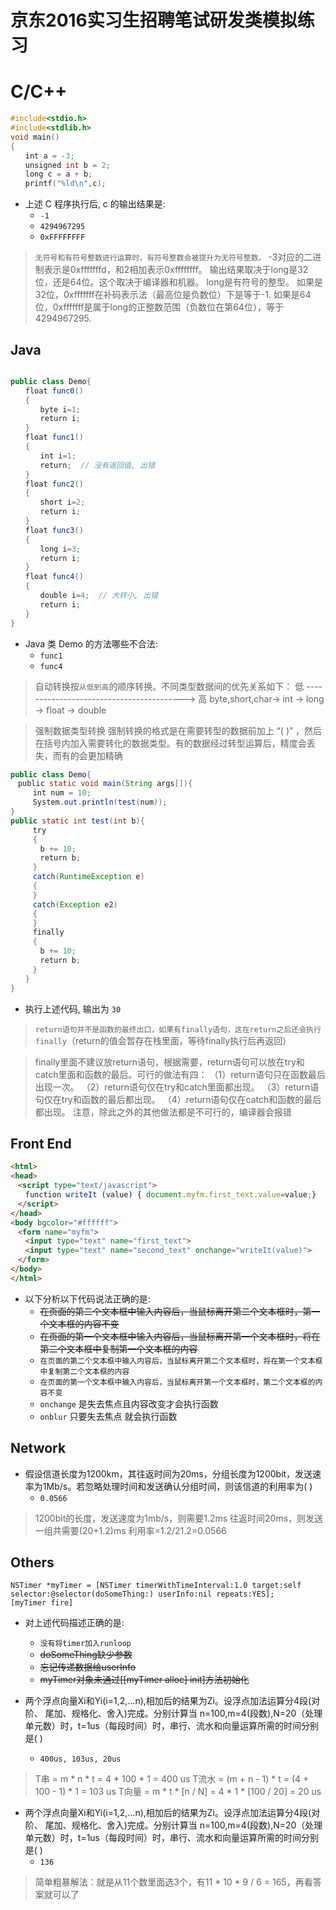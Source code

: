 # 京东2016实习生招聘笔试研发类模拟练习

# C/C++

```c
#include<stdio.h>
#include<stdlib.h>
void main()
{
　　int a = -3;
　　unsigned int b = 2;
　　long c = a + b;
　　printf("%ld\n",c);
```

- 上述 C 程序执行后, c 的输出结果是:
    - `-1`
    - `4294967295`
    - `0xFFFFFFFF`

> `无符号和有符号整数进行运算时，有符号整数会被提升为无符号整数。`
-3对应的二进制表示是0xfffffffd，和2相加表示0xffffffff。
输出结果取决于long是32位，还是64位。这个取决于编译器和机器。
long是有符号的整型。
如果是32位，0xfffffff在补码表示法（最高位是负数位）下是等于-1.
如果是64位，0xfffffff是属于long的正整数范围（负数位在第64位），等于4294967295.

## Java

```java

public class Demo{
　　float func0()
　　{
　　　　byte i=1;
　　　　return i;
　　}
　　float func1()
　　{
　　　　int i=1;
　　　　return;  // 没有返回值, 出错
　　}
　　float func2()
　　{
　　　　short i=2;
　　　　return i;
　　}
　　float func3()
　　{
　　　　long i=3;
　　　　return i;
　　}
　　float func4()
　　{
　　　　double i=4;  // 大转小, 出错
　　　　return i;
　　}
}
```

- Java 类 Demo 的方法哪些不合法:
    - `func1`
    - `func4`

> 自动转换按`从低到高`的顺序转换。不同类型数据间的优先关系如下：
低 -----------------------------------------> 高
byte,short,char-> int -> long -> float -> double

> 强制数据类型转换
强制转换的格式是在需要转型的数据前加上 “( )” ，然后在括号内加入需要转化的数据类型。有的数据经过转型运算后，精度会丢失，而有的会更加精确

```java
public class Demo{
　public static void main(String args[]){
　　　int num = 10;
　　　System.out.println(test(num));
}
public static int test(int b){
　　　try
　　　{
　　　　b += 10;
　　　　return b;
　　　}
　　　catch(RuntimeException e)
　　　{
　　　}
　　　catch(Exception e2)
　　　{
　　　}
　　　finally
　　　{
　　　　b += 10;
　　　　return b;
　　　}
　　}
}
```

- 执行上述代码, 输出为 `30`

> `return语句并不是函数的最终出口，如果有finally语句，这在return之后还会执行finally`（return的值会暂存在栈里面，等待finally执行后再返回）

> finally里面不建议放return语句，根据需要，return语句可以放在try和catch里面和函数的最后。可行的做法有四：
（1）return语句只在函数最后出现一次。
（2）return语句仅在try和catch里面都出现。
（3）return语句仅在try和函数的最后都出现。
（4）return语句仅在catch和函数的最后都出现。
注意，除此之外的其他做法都是不可行的，编译器会报错

## Front End

```html
<html>
<head>
　<script type="text/javascript">
　　function writeIt (value) { document.myfm.first_text.value=value;}
　</script>
</head>
<body bgcolor="#ffffff">
　<form name="myfm">
　　<input type="text" name="first_text">
　　<input type="text" name="second_text" onchange="writeIt(value)">
　</form>
</body>
</html>
```

- 以下分析以下代码说法正确的是:
    - ~~在页面的第二个文本框中输入内容后，当鼠标离开第二个文本框时，第一个文本框的内容不变~~
    - ~~在页面的第一个文本框中输入内容后，当鼠标离开第一个文本框时，将在第二个文本框中复制第一个文本框的内容~~
    - `在页面的第二个文本框中输入内容后，当鼠标离开第二个文本框时，将在第一个文本框中复制第二个文本框的内容`
    - `在页面的第一个文本框中输入内容后，当鼠标离开第一个文本框时，第二个文本框的内容不变`
    - `onchange` 是失去焦点且内容改变才会执行函数
    - `onblur` 只要失去焦点 就会执行函数

## Network

- 假设信道长度为1200km，其往返时间为20ms，分组长度为1200bit，发送速率为1Mb/s。若忽略处理时间和发送确认分组时间，则该信道的利用率为( )
    - `0.0566`

> 1200bit的长度，发送速度为1mb/s，则需要1.2ms
往返时间20ms，则发送一组共需要(20+1.2)ms
利用率=1.2/21.2=0.0566

## Others

```
NSTimer *myTimer = [NSTimer timerWithTimeInterval:1.0 target:self selector:@selector(doSomeThing:) userInfo:nil repeats:YES];
[myTimer fire]
```

- 对上述代码描述正确的是:
    - `没有将timer加入runloop`
    - ~~doSomeThing缺少参数~~
    - ~~忘记传递数据给userInfo~~
    - ~~myTimer对象未通过[[myTimer alloc] init]方法初始化~~

- 两个浮点向量Xi和Yi(i=1,2,…n),相加后的结果为Zi。设浮点加法运算分4段(对阶、 尾加、规格化、舍入)完成。分别计算当 n=100,m=4(段数),N=20（处理单元数）时，t=1us（每段时间）时，串行、流水和向量运算所需的时间分别是( )
    - `400us, 103us, 20us`

> T串 = m * n * t = 4 * 100 * 1 = 400 us
T流水 = (m + n - 1) * t = (4 + 100 - 1) * 1 = 103 us
T向量 = m * t * [n / N] = 4 * 1 * [100 / 20] = 20 us

- 两个浮点向量Xi和Yi(i=1,2,…n),相加后的结果为Zi。设浮点加法运算分4段(对阶、 尾加、规格化、舍入)完成。分别计算当 n=100,m=4(段数),N=20（处理单元数）时，t=1us（每段时间）时，串行、流水和向量运算所需的时间分别是( )
    - `136`

> 简单粗暴解法：就是从11个数里面选3个，有11 * 10 * 9 / 6 = 165，再看答案就可以了
